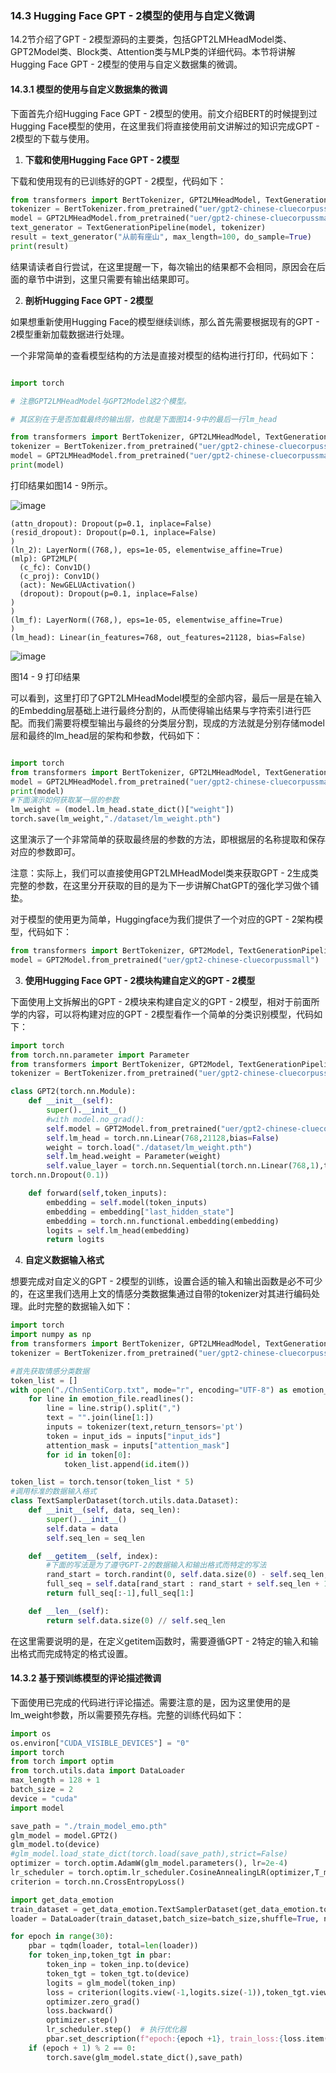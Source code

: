 ### 14.3 Hugging Face GPT - 2模型的使用与自定义微调

14.2节介绍了GPT - 2模型源码的主要类，包括GPT2LMHeadModel类、GPT2Model类、Block类、Attention类与MLP类的详细代码。本节将讲解Hugging Face GPT - 2模型的使用与自定义数据集的微调。



#### 14.3.1 模型的使用与自定义数据集的微调

下面首先介绍Hugging Face GPT - 2模型的使用。前文介绍BERT的时候提到过Hugging Face模型的使用，在这里我们将直接使用前文讲解过的知识完成GPT - 2模型的下载与使用。

1. **下载和使用Hugging Face GPT - 2模型**

下载和使用现有的已训练好的GPT - 2模型，代码如下：

```python
from transformers import BertTokenizer, GPT2LMHeadModel, TextGenerationPipeline
tokenizer = BertTokenizer.from_pretrained("uer/gpt2-chinese-cluecorpussmall")
model = GPT2LMHeadModel.from_pretrained("uer/gpt2-chinese-cluecorpussmall")
text_generator = TextGenerationPipeline(model, tokenizer)
result = text_generator("从前有座山", max_length=100, do_sample=True)
print(result)
```

结果请读者自行尝试，在这里提醒一下，每次输出的结果都不会相同，原因会在后面的章节中讲到，这里只需要有输出结果即可。

2. **剖析Hugging Face GPT - 2模型**

如果想重新使用Hugging Face的模型继续训练，那么首先需要根据现有的GPT - 2模型重新加载数据进行处理。

一个非常简单的查看模型结构的方法是直接对模型的结构进行打印，代码如下：

```python

import torch

# 注意GPT2LMHeadModel与GPT2Model这2个模型。

# 其区别在于是否加载最终的输出层，也就是下面图14-9中的最后一行lm_head

from transformers import BertTokenizer, GPT2LMHeadModel, TextGenerationPipeline
tokenizer = BertTokenizer.from_pretrained("uer/gpt2-chinese-cluecorpussmall")
model = GPT2LMHeadModel.from_pretrained("uer/gpt2-chinese-cluecorpussmall")
print(model)
```
打印结果如图14 - 9所示。

![image](https://github.com/user-attachments/assets/78382507-4b95-469a-9e5b-357397de2520)


```
(attn_dropout): Dropout(p=0.1, inplace=False)
(resid_dropout): Dropout(p=0.1, inplace=False)
)
(ln_2): LayerNorm((768,), eps=1e-05, elementwise_affine=True)
(mlp): GPT2MLP(
  (c_fc): Conv1D()
  (c_proj): Conv1D()
  (act): NewGELUActivation()
  (dropout): Dropout(p=0.1, inplace=False)
)
)
(lm_f): LayerNorm((768,), eps=1e-05, elementwise_affine=True)
)
(lm_head): Linear(in_features=768, out_features=21128, bias=False)
```
![image](https://github.com/user-attachments/assets/b8a8366a-0caa-4d8f-84cc-dd20c7d5bdcd)


图14 - 9 打印结果

可以看到，这里打印了GPT2LMHeadModel模型的全部内容，最后一层是在输入的Embedding层基础上进行最终分割的，从而使得输出结果与字符索引进行匹配。而我们需要将模型输出与最终的分类层分割，现成的方法就是分别存储model层和最终的lm_head层的架构和参数，代码如下：

```python

import torch
from transformers import BertTokenizer, GPT2LMHeadModel, TextGenerationPipeline
model = GPT2LMHeadModel.from_pretrained("uer/gpt2-chinese-cluecorpussmall")
print(model)
#下面演示如何获取某一层的参数
lm_weight = (model.lm_head.state_dict()["weight"])
torch.save(lm_weight,"./dataset/lm_weight.pth")
```

这里演示了一个非常简单的获取最终层的参数的方法，即根据层的名称提取和保存对应的参数即可。

注意：实际上，我们可以直接使用GPT2LMHeadModel类来获取GPT - 2生成类完整的参数，在这里分开获取的目的是为下一步讲解ChatGPT的强化学习做个铺垫。

对于模型的使用更为简单，Huggingface为我们提供了一个对应的GPT - 2架构模型，代码如下：

```python
from transformers import BertTokenizer, GPT2Model, TextGenerationPipeline
model = GPT2Model.from_pretrained("uer/gpt2-chinese-cluecorpussmall")
```

3. **使用Hugging Face GPT - 2模块构建自定义的GPT - 2模型**

下面使用上文拆解出的GPT - 2模块来构建自定义的GPT - 2模型，相对于前面所学的内容，可以将构建对应的GPT - 2模型看作一个简单的分类识别模型，代码如下：
```python
import torch
from torch.nn.parameter import Parameter
from transformers import BertTokenizer, GPT2Model, TextGenerationPipeline
tokenizer = BertTokenizer.from_pretrained("uer/gpt2-chinese-cluecorpussmall")

class GPT2(torch.nn.Module):
    def __init__(self):
        super().__init__()
        #with model.no_grad():
        self.model = GPT2Model.from_pretrained("uer/gpt2-chinese-cluecorpussmall")
        self.lm_head = torch.nn.Linear(768,21128,bias=False)
        weight = torch.load("./dataset/lm_weight.pth")
        self.lm_head.weight = Parameter(weight)
        self.value_layer = torch.nn.Sequential(torch.nn.Linear(768,1),torch.nn.Tanh(),
torch.nn.Dropout(0.1))

    def forward(self,token_inputs):
        embedding = self.model(token_inputs)
        embedding = embedding["last_hidden_state"]
        embedding = torch.nn.functional.embedding(embedding)
        logits = self.lm_head(embedding)
        return logits
```

4. **自定义数据输入格式**

想要完成对自定义的GPT - 2模型的训练，设置合适的输入和输出函数是必不可少的，在这里我们选用上文的情感分类数据集通过自带的tokenizer对其进行编码处理。此时完整的数据输入如下：
```python
import torch
import numpy as np
from transformers import BertTokenizer, GPT2LMHeadModel, TextGenerationPipeline
tokenizer = BertTokenizer.from_pretrained("uer/gpt2-chinese-cluecorpussmall")

#首先获取情感分类数据
token_list = []
with open("./ChnSentiCorp.txt", mode="r", encoding="UTF-8") as emotion_file:
    for line in emotion_file.readlines():
        line = line.strip().split(",")
        text = "".join(line[1:])
        inputs = tokenizer(text,return_tensors='pt')
        token = input_ids = inputs["input_ids"]
        attention_mask = inputs["attention_mask"]
        for id in token[0]:
            token_list.append(id.item())
```
```python
token_list = torch.tensor(token_list * 5)
#调用标准的数据输入格式
class TextSamplerDataset(torch.utils.data.Dataset):
    def __init__(self, data, seq_len):
        super().__init__()
        self.data = data
        self.seq_len = seq_len

    def __getitem__(self, index):
        #下面的写法是为了遵守GPT-2的数据输入和输出格式而特定的写法
        rand_start = torch.randint(0, self.data.size(0) - self.seq_len, (1,))
        full_seq = self.data[rand_start : rand_start + self.seq_len + 1].long()
        return full_seq[:-1],full_seq[1:]

    def __len__(self):
        return self.data.size(0) // self.seq_len
```
在这里需要说明的是，在定义getitem函数时，需要遵循GPT - 2特定的输入和输出格式而完成特定的格式设置。

#### 14.3.2 基于预训练模型的评论描述微调
下面使用已完成的代码进行评论描述。需要注意的是，因为这里使用的是lm_weight参数，所以需要预先存档。完整的训练代码如下：
```python
import os
os.environ["CUDA_VISIBLE_DEVICES"] = "0"
import torch
from torch import optim
from torch.utils.data import DataLoader
max_length = 128 + 1
batch_size = 2
device = "cuda"
import model

save_path = "./train_model_emo.pth"
glm_model = model.GPT2()
glm_model.to(device)
#glm_model.load_state_dict(torch.load(save_path),strict=False)
optimizer = torch.optim.AdamW(glm_model.parameters(), lr=2e-4)
lr_scheduler = torch.optim.lr_scheduler.CosineAnnealingLR(optimizer,T_max = 1200,eta_min=2e-6,last_epoch=-1)
criterion = torch.nn.CrossEntropyLoss()

import get_data_emotion
train_dataset = get_data_emotion.TextSamplerDataset(get_data_emotion.token_list, max_length)
loader = DataLoader(train_dataset,batch_size=batch_size,shuffle=True, num_workers=0,pin_memory=True)

for epoch in range(30):
    pbar = tqdm(loader, total=len(loader))
    for token_inp,token_tgt in pbar:
        token_inp = token_inp.to(device)
        token_tgt = token_tgt.to(device)
        logits = glm_model(token_inp)
        loss = criterion(logits.view(-1,logits.size(-1)),token_tgt.view(-1))
        optimizer.zero_grad()
        loss.backward()
        optimizer.step()
        lr_scheduler.step()  # 执行优化器
        pbar.set_description(f"epoch:{epoch +1}, train_loss:{loss.item():.5f}, lr:{lr_scheduler.get_last_lr()[0]*100:.5f}")
    if (epoch + 1) % 2 == 0:
        torch.save(glm_model.state_dict(),save_path)
```


